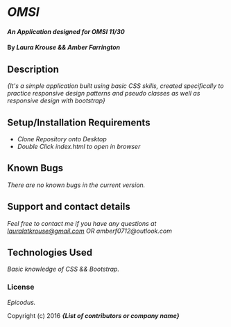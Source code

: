 # _OMSI_

#### _An Application designed for OMSI 11/30_

#### By _**Laura Krouse && Amber Farrington**_

## Description

_{It's a simple application built using basic CSS skills, created specifically to practice responsive design patterns and pseudo classes as well as responsive design with bootstrap}_

## Setup/Installation Requirements

* _Clone Repository onto Desktop_
* _Double Click index.html to open in browser_




## Known Bugs

_There are no known bugs in the current version._
## Support and contact details

_Feel free to contact me if you have any questions at lauralatkrouse@gmail.com OR amberf0712@outlook.com_
## Technologies Used

_Basic knowledge of CSS && Bootstrap._

### License

*Epicodus.*

Copyright (c) 2016 **_{List of contributors or company name}_**
